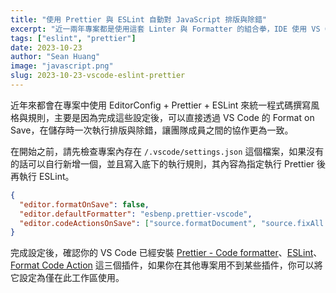 ```yaml
---
title: "使用 Prettier 與 ESLint 自動對 JavaScript 排版與除錯"
excerpt: "近一兩年專案都是使用這套 Linter 與 Formatter 的組合拳，IDE 使用 VS Code 的話歡迎參考看看。"
tags: ["eslint", "prettier"]
date: 2023-10-23
author: "Sean Huang"
image: "javascript.png"
slug: 2023-10-23-vscode-eslint-prettier
---
```


近年來都會在專案中使用 EditorConfig + Prettier + ESLint 來統一程式碼撰寫風格與規則，主要是因為完成這些設定後，可以直接透過 VS Code 的 Format on Save，在儲存時一次執行排版與除錯，讓團隊成員之間的協作更為一致。

在開始之前，請先檢查專案內存在 `/.vscode/settings.json` 這個檔案，如果沒有的話可以自行新增一個，並且寫入底下的執行規則，其內容為指定執行 Prettier 後再執行 ESLint。

```json
{
  "editor.formatOnSave": false,
  "editor.defaultFormatter": "esbenp.prettier-vscode",
  "editor.codeActionsOnSave": ["source.formatDocument", "source.fixAll.eslint"]
}
```

完成設定後，確認你的 VS Code 已經安裝 [Prettier - Code formatter](https://marketplace.visualstudio.com/items?itemName=esbenp.prettier-vscode)、[ESLint](https://marketplace.visualstudio.com/items?itemName=dbaeumer.vscode-eslint)、[Format Code Action](https://marketplace.visualstudio.com/items?itemName=rohit-gohri.format-code-action) 這三個插件，如果你在其他專案用不到某些插件，你可以將它設定為僅在此工作區使用。
